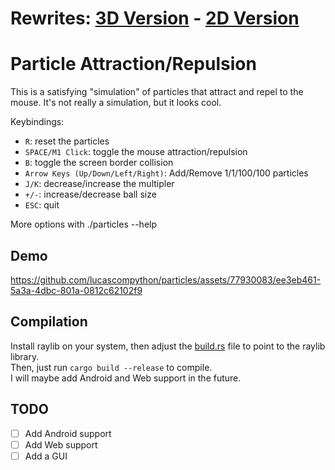 # Rewrites: [3D Version](https://github.com/lucascompython/particle-simulation-3d/) - [2D Version](https://github.com/lucascompython/particle-simulation-2d/)



# Particle Attraction/Repulsion

This is a satisfying "simulation" of particles that attract and repel to the mouse. It's not really a simulation, but it looks cool.  

Keybindings:

- `R`: reset the particles
- `SPACE/M1 Click`: toggle the mouse attraction/repulsion
- `B`: toggle the screen border collision
- `Arrow Keys (Up/Down/Left/Right)`: Add/Remove 1/1/100/100 particles
- `J/K`: decrease/increase the multipler
- `+/-`: increase/decrease ball size
- `ESC`: quit  

More options with ./particles --help


## Demo

https://github.com/lucascompython/particles/assets/77930083/ee3eb461-5a3a-4dbc-801a-0812c62102f9

## Compilation

Install raylib on your system, then adjust the [build.rs](/build.rs) file to point to the raylib library.  
Then, just run `cargo build --release` to compile.  
I will maybe add Android and Web support in the future.  

## TODO

- [ ] Add Android support
- [ ] Add Web support
- [ ] Add a GUI  
